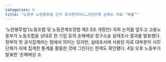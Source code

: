 ```yaml
---
categories: h
title: "노동부 노란봉투법 근거 조사한다더니…시민단체 손배소 자료 ‘복붙’"
---
```

‘노란봉투법’(노동조합 및 노동관계조정법 제2·3조 개정안) 국회 논의를 앞두고 고용노동부가 노동조합을 상대로 한 기업 등의 손해배상 청구소송 실태조사 결과를 발표했다. 정부의 첫 공식집계라는 점에서 의미는 있지만, 실태조사에 사용된 자료 대부분이 시민단체가 자체 집계한 통계를 활용한 것에 그친다는 한계도 확인됐다. 4일 오후 노동부가 발표한 ‘손해배상 소